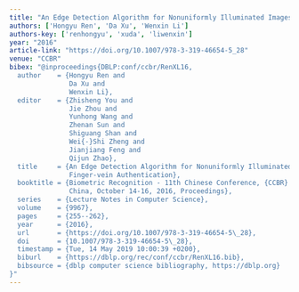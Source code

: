 ```yaml
---
title: "An Edge Detection Algorithm for Nonuniformly Illuminated Images in Finger-vein Authentication"
authors: ['Hongyu Ren', 'Da Xu', 'Wenxin Li']
authors-key: ['renhongyu', 'xuda', 'liwenxin']
year: "2016"
article-link: "https://doi.org/10.1007/978-3-319-46654-5_28"
venue: "CCBR"
bibex: "@inproceedings{DBLP:conf/ccbr/RenXL16,
  author    = {Hongyu Ren and
               Da Xu and
               Wenxin Li},
  editor    = {Zhisheng You and
               Jie Zhou and
               Yunhong Wang and
               Zhenan Sun and
               Shiguang Shan and
               Wei{-}Shi Zheng and
               Jianjiang Feng and
               Qijun Zhao},
  title     = {An Edge Detection Algorithm for Nonuniformly Illuminated Images in
               Finger-vein Authentication},
  booktitle = {Biometric Recognition - 11th Chinese Conference, {CCBR} 2016, Chengdu,
               China, October 14-16, 2016, Proceedings},
  series    = {Lecture Notes in Computer Science},
  volume    = {9967},
  pages     = {255--262},
  year      = {2016},
  url       = {https://doi.org/10.1007/978-3-319-46654-5\_28},
  doi       = {10.1007/978-3-319-46654-5\_28},
  timestamp = {Tue, 14 May 2019 10:00:39 +0200},
  biburl    = {https://dblp.org/rec/conf/ccbr/RenXL16.bib},
  bibsource = {dblp computer science bibliography, https://dblp.org}
}"
---
```

